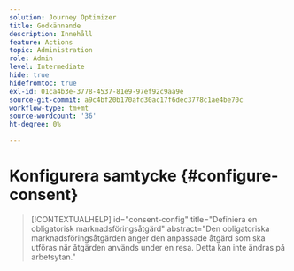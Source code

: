```yaml
---
solution: Journey Optimizer
title: Godkännande
description: Innehåll
feature: Actions
topic: Administration
role: Admin
level: Intermediate
hide: true
hidefromtoc: true
exl-id: 01ca4b3e-3778-4537-81e9-97ef92c9aa9e
source-git-commit: a9c4bf20b170afd30ac17f6dec3778c1ae4be70c
workflow-type: tm+mt
source-wordcount: '36'
ht-degree: 0%

---
```


# Konfigurera samtycke {#configure-consent}

>[!CONTEXTUALHELP]
>id="consent-config"
>title="Definiera en obligatorisk marknadsföringsåtgärd"
>abstract="Den obligatoriska marknadsföringsåtgärden anger den anpassade åtgärd som ska utföras när åtgärden används under en resa. Detta kan inte ändras på arbetsytan."
